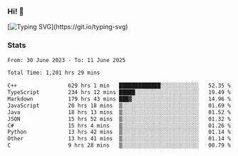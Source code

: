 ### Hi!  👋

[![Typing SVG](https://readme-typing-svg.herokuapp.com?font=Fira+Code&pause=1000&width=435&lines=Hello!+I'm+Texiwustion.)](https://git.io/typing-svg)

### Stats

<!--START_SECTION:waka-->

```txt
From: 30 June 2023 - To: 11 June 2025

Total Time: 1,201 hrs 29 mins

C++                629 hrs 1 min   █████████████░░░░░░░░░░░░   52.35 %
TypeScript         234 hrs 12 mins █████░░░░░░░░░░░░░░░░░░░░   19.49 %
Markdown           179 hrs 43 mins ███▓░░░░░░░░░░░░░░░░░░░░░   14.96 %
JavaScript         20 hrs 18 mins  ▒░░░░░░░░░░░░░░░░░░░░░░░░   01.69 %
Java               18 hrs 13 mins  ▒░░░░░░░░░░░░░░░░░░░░░░░░   01.52 %
JSON               15 hrs 52 mins  ▒░░░░░░░░░░░░░░░░░░░░░░░░   01.32 %
C#                 15 hrs 4 mins   ▒░░░░░░░░░░░░░░░░░░░░░░░░   01.26 %
Python             13 hrs 42 mins  ▒░░░░░░░░░░░░░░░░░░░░░░░░   01.14 %
Other              13 hrs 41 mins  ▒░░░░░░░░░░░░░░░░░░░░░░░░   01.14 %
C                  9 hrs 28 mins   ▒░░░░░░░░░░░░░░░░░░░░░░░░   00.79 %
```

<!--END_SECTION:waka-->
